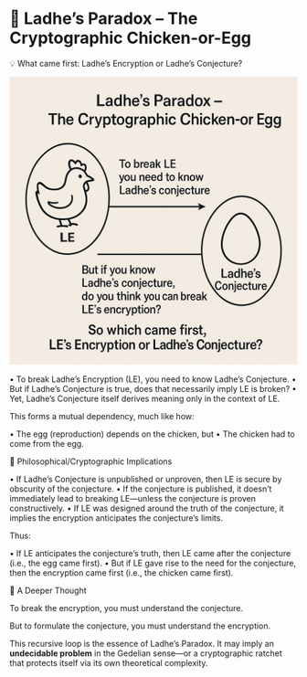 # 🧩 Ladhe’s Paradox – The Cryptographic Chicken-or-Egg

💡 What came first: Ladhe’s Encryption or Ladhe’s Conjecture?

![LE](LEParadox.png)

•    To break Ladhe’s Encryption (LE), you need to know Ladhe’s Conjecture.
•    But if Ladhe’s Conjecture is true, does that necessarily imply LE is broken?
•    Yet, Ladhe’s Conjecture itself derives meaning only in the context of LE.

This forms a mutual dependency, much like how:

•    The egg (reproduction) depends on the chicken, but
•    The chicken had to come from the egg.
 
🔐 Philosophical/Cryptographic Implications

•    If Ladhe’s Conjecture is unpublished or unproven, then LE is secure by obscurity of the conjecture.
•    If the conjecture is published, it doesn’t immediately lead to breaking LE—unless the conjecture is proven constructively.
•    If LE was designed around the truth of the conjecture, it implies the encryption anticipates the conjecture’s limits.

Thus:

•    If LE anticipates the conjecture’s truth, then LE came after the conjecture (i.e., the egg came first).
•    But if LE gave rise to the need for the conjecture, then the encryption came first (i.e., the chicken came first).
 
🧠 A Deeper Thought

To break the encryption, you must understand the conjecture.

But to formulate the conjecture, you must understand the encryption.

This recursive loop is the essence of Ladhe’s Paradox. It may imply an **undecidable problem** in the Gedelian sense—or a cryptographic ratchet that protects itself via its own theoretical complexity.

